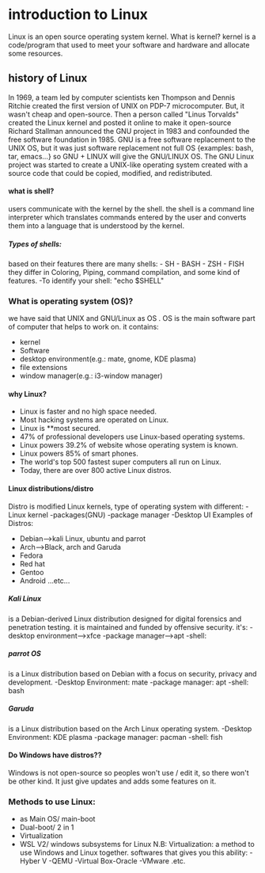 # introduction to Linux
Linux is an open source operating system kernel.
What is kernel?
kernel is a code/program that used to meet your software and hardware and allocate some resources.
## history of Linux
In 1969, a team led by computer scientists ken Thompson and Dennis Ritchie created the first version of UNIX on PDP-7 microcomputer. But, it wasn't cheap and open-source.
Then a person called "Linus Torvalds" created the Linux kernel and posted it online to make it open-source
Richard Stallman announced the GNU project in 1983 and confounded the free software foundation  in 1985.
GNU is a free software replacement to the UNIX OS, but it was just software replacement not full OS {examples: bash, tar, emacs...}
so GNU + LINUX will give the GNU/LINUX OS.
The GNU Linux project was started to create a UNIX-like operating system created with a source code that could be copied, modified, and redistributed.
#### what is shell?
users communicate with the kernel by the shell.
the shell is a command line interpreter which translates commands entered by the user and converts them into a language that is understood by the kernel.
##### Types of shells:
based on their features there are many shells:
     - SH
     - BASH
     - ZSH
     - FISH
they differ in Coloring, Piping, command compilation, and some kind of features.
-To identify your shell: "echo $SHELL"
### What is operating system (OS)?
we have said that UNIX and GNU/Linux as OS .
OS is the main software part of computer that helps to work on.
it contains:
   - kernel
   - Software
   - desktop environment(e.g.: mate, gnome, KDE plasma)
   - file extensions
   - window manager(e.g.: i3-window manager)
#### why Linux?
- Linux is faster and no high space needed.
- Most hacking systems are operated on Linux.
- Linux is **most secured.
- 47% of professional developers use Linux-based operating systems.
- Linux powers 39.2% of website whose operating system is known.
- Linux powers 85% of smart phones.
- The world's top 500 fastest super computers all run on Linux.
- Today, there are over 800 active Linux distros.
#### Linux distributions/distro
Distro is modified Linux kernels, type of operating system with different:
        -Linux kernel
        -packages(GNU)
        -package manager
        -Desktop UI
Examples of Distros:
  - Debian-->kali Linux, ubuntu and parrot
  - Arch-->Black, arch and Garuda
  - Fedora
  - Red hat
  - Gentoo
  - Android …etc...
##### Kali Linux
is a Debian-derived Linux distribution designed for digital forensics and penetration testing. it is maintained and funded by offensive security.
it's: -desktop environment-->xfce
     -package manager-->apt
     -shell: 
##### parrot OS
is a Linux distribution based on Debian with a focus on security, privacy and development.
 -Desktop Environment: mate
 -package manager: apt
 -shell: bash
##### Garuda
is a Linux distribution based on the Arch Linux operating system.
 -Desktop Environment: KDE plasma
 -package manager: pacman
 -shell: fish
#### Do Windows have distros??
Windows is not open-source so peoples won't use / edit it, so there won't be other kind.
It just give updates and adds some features on it.
### Methods to use Linux:
 - as Main OS/ main-boot
 - Dual-boot/ 2 in 1
 - Virtualization
 -  WSL V2/ windows subsystems for Linux
N.B: Virtualization: a method to use Windows and Linux together.
softwares that gives you this ability:
    -Hyber V
    -QEMU
    -Virtual Box-Oracle
    -VMware .etc. 
    
  
  
 

  
        
